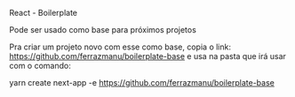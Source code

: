 React - Boilerplate

Pode ser usado como base para próximos projetos

Pra criar um projeto novo com esse como base, copia o link: https://github.com/ferrazmanu/boilerplate-base e usa na pasta que irá usar com o comando:

yarn create next-app -e https://github.com/ferrazmanu/boilerplate-base
